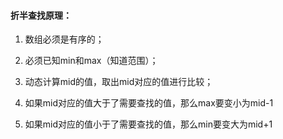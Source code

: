 #### 折半查找原理：

1. 数组必须是有序的；

2. 必须已知min和max（知道范围）；

3. 动态计算mid的值，取出mid对应的值进行比较；

4. 如果mid对应的值大于了需要查找的值，那么max要变小为mid-1

5. 如果mid对应的值小于了需要查找的值，那么min要变大为mid+1

